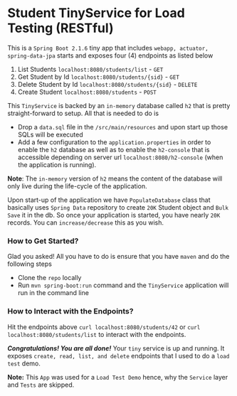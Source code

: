 # Student TinyService for Load Testing (RESTful)

This is a `Spring Boot 2.1.6` tiny app that includes `webapp, actuator, spring-data-jpa` starts and exposes four (4) endpoints as listed below 

1. List Students `localhost:8080/students/list` - `GET` 
2. Get Student by Id `localhost:8080/students/{sid}` - `GET` 
3. Delete Student by Id `localhost:8080/students/{sid}` - `DELETE`
4. Create Student `localhost:8080/students` - `POST`

This `TinyService` is backed by an `in-memory` database called `h2` that is pretty straight-forward to setup. All that is needed to do is 

 - Drop a `data.sql` file in the `/src/main/resources` and upon start up those SQLs will be executed
 - Add a few configuration to the `application.properties` in order to enable the `h2` database as well as to enable the `h2-console` that is accessible depending on server url `localhost:8080/h2-console` (when the application is running).

**Note**: The `in-memory` version of `h2` means the content of the database will only live during the life-cycle of the application. 

Upon start-up of the application we have `PopulateDatabase` class that basically uses `Spring Data` repository to create `20K` Student object and `Bulk Save` it in the db. So once your application is started, you have nearly `20K` records. You can `increase/decrease` this as you wish. 

### How to Get Started? 
Glad you asked! All you have to do is ensure that you have `maven` and do the following steps 
- Clone the `repo` locally 
-  Run `mvn spring-boot:run` command and the `TinyService` application will run in the command line

### How to Interact with the Endpoints?
Hit the endpoints above `curl localhost:8080/students/42` or `curl localhost:8080/students/list` to interact with the endpoints. 

***Congratulations! You are all done!*** 
Your `tiny` service is up and running. It exposes `create, read, list, and delete` endpoints that I used to do a `load test` demo. 

**Note:** This `App` was used for a `Load Test Demo` hence, why the `Service` layer and `Tests` are skipped.
